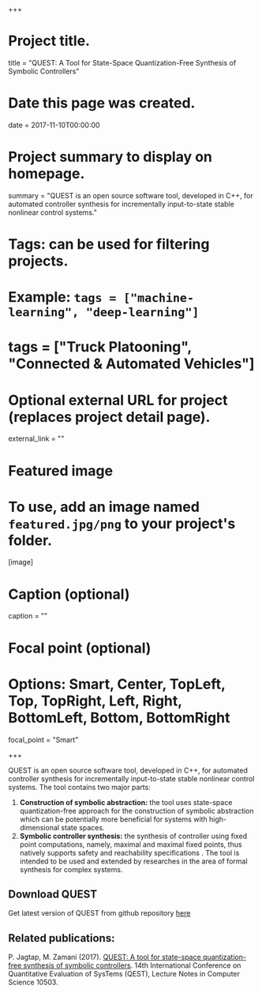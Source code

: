 +++
# Project title.
title = "QUEST: A Tool for State-Space Quantization-Free Synthesis of Symbolic Controllers"

# Date this page was created.
date = 2017-11-10T00:00:00

# Project summary to display on homepage.
summary = "QUEST is an open source software tool, developed in C++, for automated controller synthesis for incrementally input-to-state stable nonlinear control systems."

# Tags: can be used for filtering projects.
# Example: `tags = ["machine-learning", "deep-learning"]`
# tags = ["Truck Platooning", "Connected & Automated Vehicles"]

# Optional external URL for project (replaces project detail page).
external_link = ""

# Featured image
# To use, add an image named `featured.jpg/png` to your project's folder. 
[image]
  # Caption (optional)
  caption = ""

  # Focal point (optional)
  # Options: Smart, Center, TopLeft, Top, TopRight, Left, Right, BottomLeft, Bottom, BottomRight
  focal_point = "Smart"

+++

QUEST is an open source software tool, developed in C++, for automated controller synthesis for incrementally input-to-state stable nonlinear control systems. The tool contains two major parts:
1. **Construction of symbolic abstraction:** the tool uses state-space quantization-free approach for the construction of symbolic abstraction which can be potentially more beneficial for systems with high-dimensional state spaces.
2. **Symbolic controller synthesis:** the synthesis of controller using fixed point computations, namely, maximal and maximal fixed points, thus natively supports safety and reachability specifications . The tool is intended to be used and extended by researches in the area of formal synthesis for complex systems. 

## Download QUEST
Get latest version of QUEST from github repository [here](https://github.com/PushpakJagtap/QUEST)

## Related publications:
P. Jagtap, M. Zamani (2017). [QUEST: A tool for state-space quantization-free synthesis of symbolic controllers](https://link.springer.com/chapter/10.1007%2F978-3-319-66335-7_21). 14th International Conference on Quantitative Evaluation of SysTems (QEST), Lecture Notes in Computer Science 10503.
